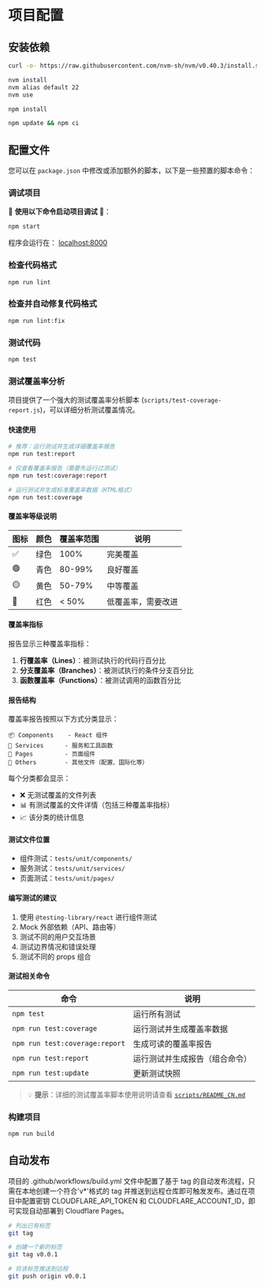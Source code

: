 # 项目配置

## 安装依赖

```bash
curl -o- https://raw.githubusercontent.com/nvm-sh/nvm/v0.40.3/install.sh | bash

nvm install
nvm alias default 22
nvm use

npm install

npm update && npm ci
```

## 配置文件

您可以在 `package.json` 中修改或添加额外的脚本，以下是一些预置的脚本命令：

### 调试项目

🚀 **使用以下命令启动项目调试** 🚀：

```bash
npm start
```

程序会运行在： [localhost:8000](http://localhost:8000/)

### 检查代码格式

```bash
npm run lint
```

### 检查并自动修复代码格式

```bash
npm run lint:fix
```

### 测试代码

```bash
npm test
```

### 测试覆盖率分析

项目提供了一个强大的测试覆盖率分析脚本 (`scripts/test-coverage-report.js`)，可以详细分析测试覆盖情况。

#### 快速使用

```bash
# 推荐：运行测试并生成详细覆盖率报告
npm run test:report

# 仅查看覆盖率报告（需要先运行过测试）
npm run test:coverage:report

# 运行测试并生成标准覆盖率数据（HTML格式）
npm run test:coverage
```

#### 覆盖率等级说明

| 图标 | 颜色 | 覆盖率范围 | 说明               |
| ---- | ---- | ---------- | ------------------ |
| ✅   | 绿色 | 100%       | 完美覆盖           |
| 🟢   | 青色 | 80-99%     | 良好覆盖           |
| 🟡   | 黄色 | 50-79%     | 中等覆盖           |
| 🔴   | 红色 | < 50%      | 低覆盖率，需要改进 |

#### 覆盖率指标

报告显示三种覆盖率指标：

1. **行覆盖率（Lines）**：被测试执行的代码行百分比
2. **分支覆盖率（Branches）**：被测试执行的条件分支百分比
3. **函数覆盖率（Functions）**：被测试调用的函数百分比

#### 报告结构

覆盖率报告按照以下方式分类显示：

```
📦 Components    - React 组件
🔧 Services      - 服务和工具函数
📄 Pages         - 页面组件
📁 Others        - 其他文件（配置、国际化等）
```

每个分类都会显示：

- ❌ 无测试覆盖的文件列表
- 📊 有测试覆盖的文件详情（包括三种覆盖率指标）
- 📈 该分类的统计信息

#### 测试文件位置

- 组件测试：`tests/unit/components/`
- 服务测试：`tests/unit/services/`
- 页面测试：`tests/unit/pages/`

#### 编写测试的建议

1. 使用 `@testing-library/react` 进行组件测试
2. Mock 外部依赖（API、路由等）
3. 测试不同的用户交互场景
4. 测试边界情况和错误处理
5. 测试不同的 props 组合

#### 测试相关命令

| 命令                           | 说明                           |
| ------------------------------ | ------------------------------ |
| `npm test`                     | 运行所有测试                   |
| `npm run test:coverage`        | 运行测试并生成覆盖率数据       |
| `npm run test:coverage:report` | 生成可读的覆盖率报告           |
| `npm run test:report`          | 运行测试并生成报告（组合命令） |
| `npm run test:update`          | 更新测试快照                   |

> 💡 **提示**：详细的测试覆盖率脚本使用说明请查看 [`scripts/README_CN.md`](./scripts/README_CN.md)

### 构建项目

```bash
npm run build
```

## 自动发布

项目的 .github/workflows/build.yml 文件中配置了基于 tag 的自动发布流程，只需在本地创建一个符合'v\*'格式的 tag 并推送到远程仓库即可触发发布。通过在项目中配置密钥 CLOUDFLARE_API_TOKEN 和 CLOUDFLARE_ACCOUNT_ID，即可实现自动部署到 Cloudflare Pages。

```bash
# 列出已有标签
git tag

# 创建一个新的标签
git tag v0.0.1

# 将该标签推送到远程
git push origin v0.0.1
```
